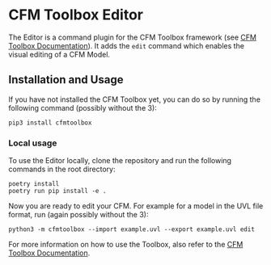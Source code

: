 # CFM Toolbox Editor

The Editor is a command plugin for the CFM Toolbox framework
(see [CFM Toolbox Documentation](https://kit-tva.github.io/cfmtoolbox/)). It adds the `edit` command which enables the
visual editing of a CFM Model.

## Installation and Usage
If you have not installed the CFM Toolbox yet, you can do so by running the following command (possibly without the 3):
```shell
pip3 install cfmtoolbox
```
### Local usage
To use the Editor locally, clone the repository and run the following commands in the root directory:
```shell 
poetry install
poetry run pip install -e .
```
Now you are ready to edit your CFM. For example for a model in the UVL file format, run (again possibly without the 3):
```shell
python3 -m cfmtoolbox --import example.uvl --export example.uvl edit
```
For more information on how to use the Toolbox, also refer to the 
[CFM Toolbox Documentation](https://kit-tva.github.io/cfmtoolbox/).